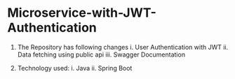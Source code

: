 # Microservice-with-JWT-Authentication
1. The Repository has following changes
   i. User Authentication with JWT
   ii. Data fetching using public api
   iii. Swagger Documentation

2. Technology used:
   i. Java
   ii. Spring Boot
   
